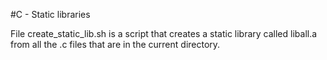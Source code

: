 
#C - Static libraries

File create_static_lib.sh is a script that creates a static library called liball.a from all the .c files that are in the current directory.
